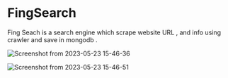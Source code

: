 # FingSearch
Fing Seach is a search engine which scrape website URL , and info using crawler and save in mongodb . 

![Screenshot from 2023-05-23 15-46-36](https://github.com/nullblocks/FingSearch/assets/110848103/1a2ce2ce-731e-4bce-9551-e0b9bdf887b6)

![Screenshot from 2023-05-23 15-46-51](https://github.com/nullblocks/FingSearch/assets/110848103/22b1e621-a4a4-4c1d-9980-b111af325108)
